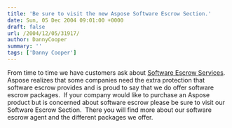 ```yaml
---
title: 'Be sure to visit the new Aspose Software Escrow Section.'
date: Sun, 05 Dec 2004 09:01:00 +0000
draft: false
url: /2004/12/05/31917/
author: DannyCooper
summary: ''
tags: ['Danny Cooper']
---
```


From time to time we have customers ask about [Software Escrow Services][1].  Aspose realizes that some companies need the extra protection that software escrow provides and is proud to say that we do offer software escrow packages.  If your company would like to purchase an Aspose product but is concerned about software escrow please be sure to visit our Software Escrow Section.  There you will find more about our software escrow agent and the different packages we offer.




[1]: http://www.sitepoint.com/article/legalities-2-software-escrow



